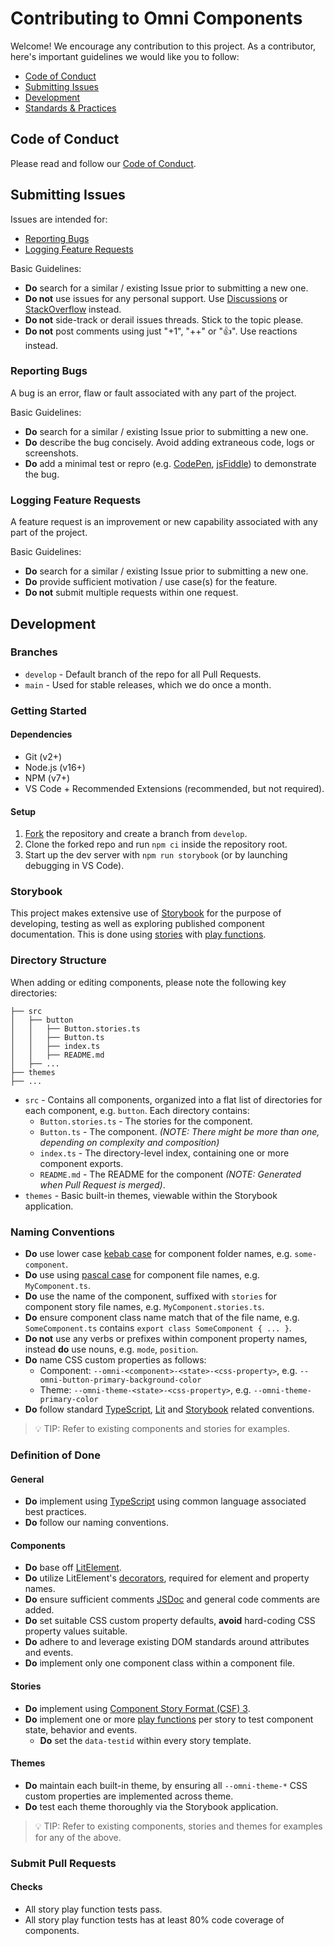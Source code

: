 # Contributing to Omni Components

Welcome! We encourage any contribution to this project. As a contributor, here's important guidelines we would like you to follow:

* [Code of Conduct](#code-of-conduct)
* [Submitting Issues](#submitting-issues)
* [Development](#development)
* [Standards & Practices](#standards--practices)

## Code of Conduct

Please read and follow our [Code of Conduct](https://github.com/innofake/omni-components/blob/develop/CODE_OF_CONDUCT.md).

## Submitting Issues

Issues are intended for:

* [Reporting Bugs](#reporting-bugs)
* [Logging Feature Requests](#logging-feature-requests)

Basic Guidelines:
* **Do** search for a similar / existing Issue prior to submitting a new one.
* **Do not** use issues for any personal support. Use [Discussions](https://github.com/innofake/omni-components/discussions) or [StackOverflow](https://stackoverflow.com/) instead.
* **Do not** side-track or derail issues threads. Stick to the topic please.
* **Do not** post comments using just "+1", "++" or "👍". Use reactions instead.

### Reporting Bugs

A bug is an error, flaw or fault associated with any part of the project.

Basic Guidelines:
* **Do** search for a similar / existing Issue prior to submitting a new one.
* **Do** describe the bug concisely. Avoid adding extraneous code, logs or screenshots.
* **Do** add a minimal test or repro (e.g. [CodePen](https://codepen.io/), [jsFiddle](https://jsfiddle.net/)) to demonstrate the bug.

### Logging Feature Requests

A feature request is an improvement or new capability associated with any part of the project.

Basic Guidelines:
* **Do** search for a similar / existing Issue prior to submitting a new one.
* **Do** provide sufficient motivation / use case(s) for the feature.
* **Do not** submit multiple requests within one request.

## Development

### Branches

* `develop` - Default branch of the repo for all Pull Requests.
* `main` - Used for stable releases, which we do once a month.

### Getting Started

#### Dependencies

* Git (v2+)
* Node.js (v16+)
* NPM (v7+)
* VS Code + Recommended Extensions (recommended, but not required).

#### Setup

1. [Fork](https://github.com/innofake/omni-components) the repository and create a branch from `develop`.
2. Clone the forked repo and run `npm ci` inside the repository root.
3. Start up the dev server with `npm run storybook` (or by launching debugging in VS Code).

### Storybook

This project makes extensive use of [Storybook](https://storybook.js.org/) for the purpose of developing, testing as well as exploring published component documentation. This is done using [stories](https://storybook.js.org/docs/web-components/writing-stories/introduction) with [play functions](https://storybook.js.org/docs/web-components/writing-stories/play-function).

### Directory Structure

When adding or editing components, please note the following key directories:

```
├── src
│   ├── button
│   │   ├── Button.stories.ts
│   │   ├── Button.ts
│   │   ├── index.ts
│   │   ├── README.md
│   ├── ...
├── themes
├── ...
```

* `src` - Contains all components, organized into a flat list of directories for each component, e.g. `button`. Each directory contains:
  * `Button.stories.ts` - The stories for the component.
  * `Button.ts` - The component. *(NOTE: There might be more than one, depending on complexity and composition)*
  * `index.ts` - The directory-level index, containing one or more component exports.
  * `README.md` - The README for the component *(NOTE: Generated when Pull Request is merged)*.
* `themes` - Basic built-in themes, viewable within the Storybook application.

### Naming Conventions

* **Do** use lower case [kebab case](https://en.wikipedia.org/wiki/Letter_case#Kebab_case) for component folder names, e.g. `some-component`.
* **Do** use using [pascal case](https://en.wikipedia.org/wiki/Camel_case) for component file names, e.g. `MyComponent.ts`.
* **Do** use the name of the component, suffixed with `stories` for component story file names, e.g. `MyComponent.stories.ts`.
* **Do** ensure component class name match that of the file name, e.g. `SomeComponent.ts` contains `export class SomeComponent { ... }`.
* **Do not** use any verbs or prefixes within component property names, instead **do** use nouns, e.g. `mode`, `position`.
* **Do** name CSS custom properties as follows:
  * Component: `--omni-<component>-<state>-<css-property>`, e.g. `--omni-button-primary-background-color`
  * Theme: `--omni-theme-<state>-<css-property>`, e.g. `--omni-theme-primary-color`
* **Do** follow standard [TypeScript](https://www.typescriptlang.org/docs/), [Lit](https://lit.dev/docs/) and [Storybook](https://storybook.js.org/docs/web-components/writing-stories/introduction) related conventions. 

> 💡 TIP: Refer to existing components and stories for examples. 

### Definition of Done
#### General
* **Do** implement using [TypeScript](https://www.typescriptlang.org/docs/) using common language associated best practices.
* **Do** follow our naming conventions.

#### Components
* **Do** base off [LitElement](https://lit.dev/).
* **Do** utilize LitElement's [decorators](https://lit.dev/docs/components/decorators/), required for element and property names.
* **Do** ensure sufficient comments [JSDoc](https://jsdoc.app/) and general code comments are added.
* **Do** set suitable CSS custom property defaults, **avoid** hard-coding CSS property values suitable.
* **Do** adhere to and leverage existing DOM standards around attributes and events.
* **Do** implement only one component class within a component file.

#### Stories
* **Do** implement using [Component Story Format (CSF) 3](https://storybook.js.org/blog/component-story-format-3-0/).
* **Do** implement one or more [play functions](https://storybook.js.org/docs/web-components/writing-stories/play-function) per story to test component state, behavior and events.
  * **Do** set the `data-testid` within every story template.

#### Themes
* **Do** maintain each built-in theme, by ensuring all `--omni-theme-*` CSS custom properties are implemented across theme.
* **Do** test each theme thoroughly via the Storybook application.

> 💡 TIP: Refer to existing components, stories and themes for examples for any of the above.

### Submit Pull Requests
#### Checks

* All story play function tests pass.
* All story play function tests has at least 80% code coverage of components.
